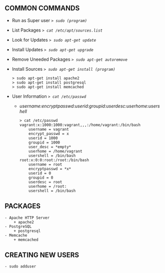 ## COMMON COMMANDS
* Run as Super user _`> sudo (program)`_ <br/>

* List Packages _`> cat /etc/apt/sources.list`_ <br/>

* Look for Updates _`> sudo apt-get update`_ <br/>

* Install Updates _`> sudo apt-get upgrade`_ <br/>

* Remove Uneeded Packages _`> sudo apt-get autoremove`_ <br/>

* Install Sources _`> sudo apt-get install (program)`_
	```	
	> sudo apt-get install apache2
	> sudo apt-get install postgresql
	> sudo apt-get install memcached
	```
* User Information _`> cat /etc/passwd`_
	- _username:encryptpasswd:userid:groupid:userdesc:userhome:usershell_
		```
		> cat /etc/passwd
		vagrant:x:1000:1000:vagrant,,,:/home/vagrant:/bin/bash		
			username = vagrant
			encrypt_passwd = x
			userid = 1000
			groupid = 1000
			user_desc = *empty*
			userhome = /home/vagrant
			usershell = /bin/bash
		root:x:0:0:root:/root:/bin/bash
			username = root
			encryptpasswd = *x*
			userid = 0
			groupid = 0
			userdesc = root
			userhome = /root:
			usershell = /bin/bash
		```
## PACKAGES
	- Apache HTTP Server
		+ apache2
	- PostgreSQL
		+ postgresql
	- Memcache
		+ memcached
## CREATING NEW USERS
	- sudo adduser

